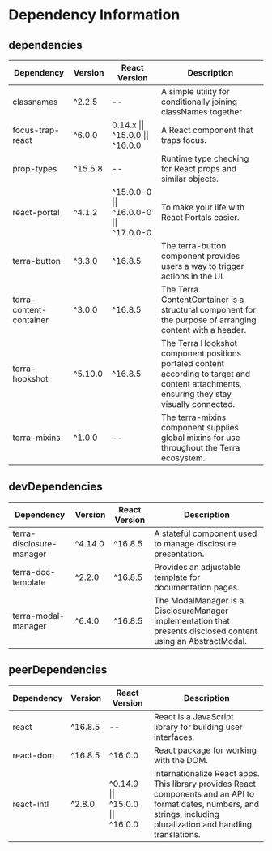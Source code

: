# Dependency Information

## dependencies
| Dependency | Version | React Version | Description |
|-|-|-|-|
| classnames | ^2.2.5 | -- | A simple utility for conditionally joining classNames together |
| focus-trap-react | ^6.0.0 | 0.14.x \|\| ^15.0.0 \|\| ^16.0.0 | A React component that traps focus. |
| prop-types | ^15.5.8 | -- | Runtime type checking for React props and similar objects. |
| react-portal | ^4.1.2 | ^15.0.0-0 \|\| ^16.0.0-0 \|\| ^17.0.0-0 | To make your life with React Portals easier. |
| terra-button | ^3.3.0 | ^16.8.5 | The terra-button component provides users a way to trigger actions in the UI. |
| terra-content-container | ^3.0.0 | ^16.8.5 | The Terra ContentContainer is a structural component for the purpose of arranging content with a header. |
| terra-hookshot | ^5.10.0 | ^16.8.5 | The Terra Hookshot component positions portaled content according to target and content attachments, ensuring they stay visually connected. |
| terra-mixins | ^1.0.0 | -- | The terra-mixins component supplies global mixins for use throughout the Terra ecosystem. |

## devDependencies
| Dependency | Version | React Version | Description |
|-|-|-|-|
| terra-disclosure-manager | ^4.14.0 | ^16.8.5 | A stateful component used to manage disclosure presentation. |
| terra-doc-template | ^2.2.0 | ^16.8.5 | Provides an adjustable template for documentation pages. |
| terra-modal-manager | ^6.4.0 | ^16.8.5 | The ModalManager is a DisclosureManager implementation that presents disclosed content using an AbstractModal. |

## peerDependencies
| Dependency | Version | React Version | Description |
|-|-|-|-|
| react | ^16.8.5 | -- | React is a JavaScript library for building user interfaces. |
| react-dom | ^16.8.5 | ^16.0.0 | React package for working with the DOM. |
| react-intl | ^2.8.0 | ^0.14.9 \|\| ^15.0.0 \|\| ^16.0.0 | Internationalize React apps. This library provides React components and an API to format dates, numbers, and strings, including pluralization and handling translations. |
